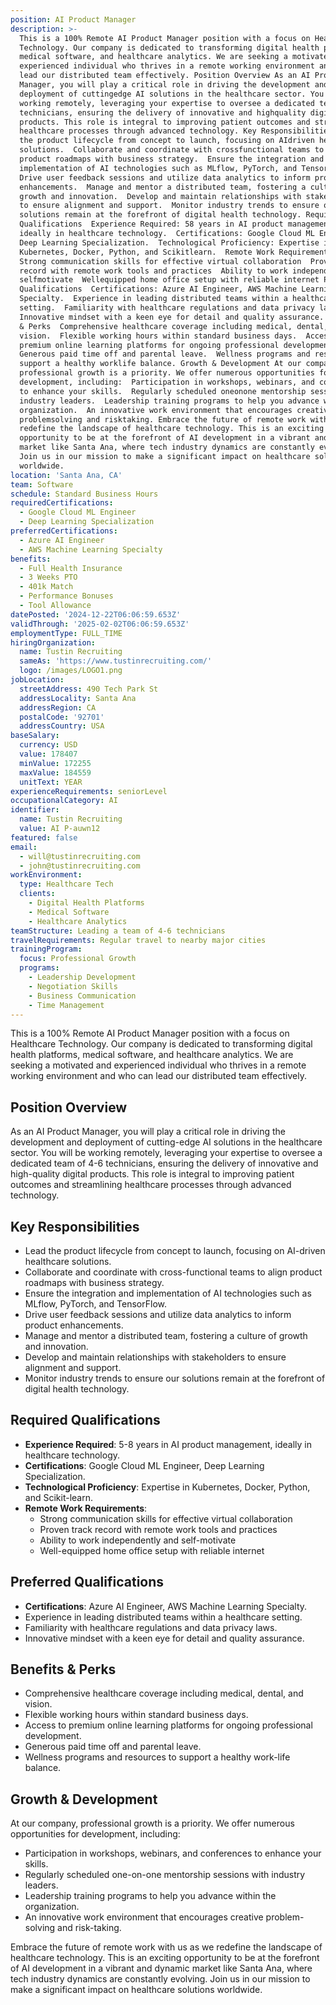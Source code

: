```yaml
---
position: AI Product Manager
description: >-
  This is a 100% Remote AI Product Manager position with a focus on Healthcare
  Technology. Our company is dedicated to transforming digital health platforms,
  medical software, and healthcare analytics. We are seeking a motivated and
  experienced individual who thrives in a remote working environment and who can
  lead our distributed team effectively. Position Overview As an AI Product
  Manager, you will play a critical role in driving the development and
  deployment of cuttingedge AI solutions in the healthcare sector. You will be
  working remotely, leveraging your expertise to oversee a dedicated team of 46
  technicians, ensuring the delivery of innovative and highquality digital
  products. This role is integral to improving patient outcomes and streamlining
  healthcare processes through advanced technology. Key Responsibilities  Lead
  the product lifecycle from concept to launch, focusing on AIdriven healthcare
  solutions.  Collaborate and coordinate with crossfunctional teams to align
  product roadmaps with business strategy.  Ensure the integration and
  implementation of AI technologies such as MLflow, PyTorch, and TensorFlow. 
  Drive user feedback sessions and utilize data analytics to inform product
  enhancements.  Manage and mentor a distributed team, fostering a culture of
  growth and innovation.  Develop and maintain relationships with stakeholders
  to ensure alignment and support.  Monitor industry trends to ensure our
  solutions remain at the forefront of digital health technology. Required
  Qualifications  Experience Required: 58 years in AI product management,
  ideally in healthcare technology.  Certifications: Google Cloud ML Engineer,
  Deep Learning Specialization.  Technological Proficiency: Expertise in
  Kubernetes, Docker, Python, and Scikitlearn.  Remote Work Requirements: 
  Strong communication skills for effective virtual collaboration  Proven track
  record with remote work tools and practices  Ability to work independently and
  selfmotivate  Wellequipped home office setup with reliable internet Preferred
  Qualifications  Certifications: Azure AI Engineer, AWS Machine Learning
  Specialty.  Experience in leading distributed teams within a healthcare
  setting.  Familiarity with healthcare regulations and data privacy laws. 
  Innovative mindset with a keen eye for detail and quality assurance. Benefits
  & Perks  Comprehensive healthcare coverage including medical, dental, and
  vision.  Flexible working hours within standard business days.  Access to
  premium online learning platforms for ongoing professional development. 
  Generous paid time off and parental leave.  Wellness programs and resources to
  support a healthy worklife balance. Growth & Development At our company,
  professional growth is a priority. We offer numerous opportunities for
  development, including:  Participation in workshops, webinars, and conferences
  to enhance your skills.  Regularly scheduled oneonone mentorship sessions with
  industry leaders.  Leadership training programs to help you advance within the
  organization.  An innovative work environment that encourages creative
  problemsolving and risktaking. Embrace the future of remote work with us as we
  redefine the landscape of healthcare technology. This is an exciting
  opportunity to be at the forefront of AI development in a vibrant and dynamic
  market like Santa Ana, where tech industry dynamics are constantly evolving.
  Join us in our mission to make a significant impact on healthcare solutions
  worldwide.
location: 'Santa Ana, CA'
team: Software
schedule: Standard Business Hours
requiredCertifications:
  - Google Cloud ML Engineer
  - Deep Learning Specialization
preferredCertifications:
  - Azure AI Engineer
  - AWS Machine Learning Specialty
benefits:
  - Full Health Insurance
  - 3 Weeks PTO
  - 401k Match
  - Performance Bonuses
  - Tool Allowance
datePosted: '2024-12-22T06:06:59.653Z'
validThrough: '2025-02-02T06:06:59.653Z'
employmentType: FULL_TIME
hiringOrganization:
  name: Tustin Recruiting
  sameAs: 'https://www.tustinrecruiting.com/'
  logo: /images/LOGO1.png
jobLocation:
  streetAddress: 490 Tech Park St
  addressLocality: Santa Ana
  addressRegion: CA
  postalCode: '92701'
  addressCountry: USA
baseSalary:
  currency: USD
  value: 178407
  minValue: 172255
  maxValue: 184559
  unitText: YEAR
experienceRequirements: seniorLevel
occupationalCategory: AI
identifier:
  name: Tustin Recruiting
  value: AI P-auwn12
featured: false
email:
  - will@tustinrecruiting.com
  - john@tustinrecruiting.com
workEnvironment:
  type: Healthcare Tech
  clients:
    - Digital Health Platforms
    - Medical Software
    - Healthcare Analytics
teamStructure: Leading a team of 4-6 technicians
travelRequirements: Regular travel to nearby major cities
trainingProgram:
  focus: Professional Growth
  programs:
    - Leadership Development
    - Negotiation Skills
    - Business Communication
    - Time Management
---
```




This is a 100% Remote AI Product Manager position with a focus on Healthcare Technology. Our company is dedicated to transforming digital health platforms, medical software, and healthcare analytics. We are seeking a motivated and experienced individual who thrives in a remote working environment and who can lead our distributed team effectively.

## Position Overview

As an AI Product Manager, you will play a critical role in driving the development and deployment of cutting-edge AI solutions in the healthcare sector. You will be working remotely, leveraging your expertise to oversee a dedicated team of 4-6 technicians, ensuring the delivery of innovative and high-quality digital products. This role is integral to improving patient outcomes and streamlining healthcare processes through advanced technology.

## Key Responsibilities

- Lead the product lifecycle from concept to launch, focusing on AI-driven healthcare solutions.
- Collaborate and coordinate with cross-functional teams to align product roadmaps with business strategy.
- Ensure the integration and implementation of AI technologies such as MLflow, PyTorch, and TensorFlow.
- Drive user feedback sessions and utilize data analytics to inform product enhancements.
- Manage and mentor a distributed team, fostering a culture of growth and innovation.
- Develop and maintain relationships with stakeholders to ensure alignment and support.
- Monitor industry trends to ensure our solutions remain at the forefront of digital health technology.

## Required Qualifications

- **Experience Required**: 5-8 years in AI product management, ideally in healthcare technology.
- **Certifications**: Google Cloud ML Engineer, Deep Learning Specialization.
- **Technological Proficiency**: Expertise in Kubernetes, Docker, Python, and Scikit-learn.
- **Remote Work Requirements**:
  - Strong communication skills for effective virtual collaboration
  - Proven track record with remote work tools and practices
  - Ability to work independently and self-motivate
  - Well-equipped home office setup with reliable internet

## Preferred Qualifications

- **Certifications**: Azure AI Engineer, AWS Machine Learning Specialty.
- Experience in leading distributed teams within a healthcare setting.
- Familiarity with healthcare regulations and data privacy laws.
- Innovative mindset with a keen eye for detail and quality assurance.

## Benefits & Perks

- Comprehensive healthcare coverage including medical, dental, and vision.
- Flexible working hours within standard business days.
- Access to premium online learning platforms for ongoing professional development.
- Generous paid time off and parental leave.
- Wellness programs and resources to support a healthy work-life balance.

## Growth & Development

At our company, professional growth is a priority. We offer numerous opportunities for development, including:

- Participation in workshops, webinars, and conferences to enhance your skills.
- Regularly scheduled one-on-one mentorship sessions with industry leaders.
- Leadership training programs to help you advance within the organization.
- An innovative work environment that encourages creative problem-solving and risk-taking.

Embrace the future of remote work with us as we redefine the landscape of healthcare technology. This is an exciting opportunity to be at the forefront of AI development in a vibrant and dynamic market like Santa Ana, where tech industry dynamics are constantly evolving. Join us in our mission to make a significant impact on healthcare solutions worldwide.
